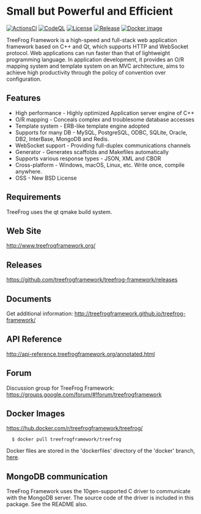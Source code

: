 # Small but Powerful and Efficient

[![ActionsCI](https://github.com/treefrogframework/treefrog-framework/actions/workflows/actions.yml/badge.svg)](https://github.com/treefrogframework/treefrog-framework/actions/workflows/actions.yml)
[![CodeQL](https://github.com/treefrogframework/treefrog-framework/actions/workflows/codeql-analysis.yml/badge.svg)](https://github.com/treefrogframework/treefrog-framework/actions/workflows/codeql-analysis.yml)
[![License](https://img.shields.io/badge/License-BSD%203--Clause-blue.svg)](https://opensource.org/licenses/BSD-3-Clause)
[![Release](https://img.shields.io/github/v/release/treefrogframework/treefrog-framework.svg)](https://github.com/treefrogframework/treefrog-framework/releases)
[![Docker image](https://img.shields.io/badge/Docker-image-blue.svg)](https://hub.docker.com/r/treefrogframework/treefrog/)

TreeFrog Framework is a high-speed and full-stack web application framework
based on C++ and Qt, which supports HTTP and WebSocket protocol. Web
applications can run faster than that of lightweight programming language.
In application development, it provides an O/R mapping system and template
system on an MVC architecture, aims to achieve high productivity through the
policy of convention over configuration.

## Features

- High performance - Highly optimized Application server engine of C++
- O/R mapping - Conceals complex and troublesome database accesses
- Template system - ERB-like template engine adopted
- Supports for many DB - MySQL, PostgreSQL, ODBC, SQLite, Oracle, DB2,
  InterBase, MongoDB and Redis.
- WebSocket support - Providing full-duplex communications channels
- Generator - Generates scaffolds and Makefiles automatically
- Supports various response types - JSON, XML and CBOR
- Cross-platform - Windows, macOS, Linux, etc. Write once, compile anywhere.
- OSS - New BSD License

## Requirements

TreeFrog uses the qt qmake build system.

## Web Site

http://www.treefrogframework.org/

## Releases

https://github.com/treefrogframework/treefrog-framework/releases

## Documents

Get additional information:
http://treefrogframework.github.io/treefrog-framework/

## API Reference

http://api-reference.treefrogframework.org/annotated.html

## Forum

Discussion group for TreeFrog Framework:
https://groups.google.com/forum/#!forum/treefrogframework

## Docker Images

https://hub.docker.com/r/treefrogframework/treefrog/

```
  $ docker pull treefrogframework/treefrog
```

Docker files are stored in the 'dockerfiles' directory of the 'docker' branch, [here](https://github.com/treefrogframework/treefrog-framework/tree/docker/dockerfiles).

## MongoDB communication

TreeFrog Framework uses the 10gen-supported C driver to communicate with the
MongoDB server. The source code of the driver is included in this package.
See the README also.
